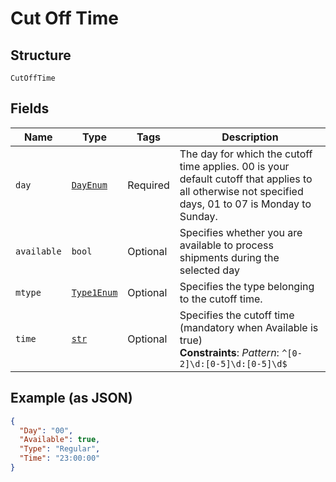 
# Cut Off Time

## Structure

`CutOffTime`

## Fields

| Name | Type | Tags | Description |
|  --- | --- | --- | --- |
| `day` | [`DayEnum`](../../doc/models/day-enum.md) | Required | The day for which the cutoff time applies. 00 is your default cutoff that applies to all otherwise not specified days, 01 to 07 is Monday to Sunday. |
| `available` | `bool` | Optional | Specifies whether you are available to process shipments during the selected day |
| `mtype` | [`Type1Enum`](../../doc/models/type-1-enum.md) | Optional | Specifies the type belonging to the cutoff time. |
| `time` | [`str`](../../doc/models/string-enum.md) | Optional | Specifies the cutoff time (mandatory when Available is true)<br>**Constraints**: *Pattern*: `^[0-2]\d:[0-5]\d:[0-5]\d$` |

## Example (as JSON)

```json
{
  "Day": "00",
  "Available": true,
  "Type": "Regular",
  "Time": "23:00:00"
}
```

